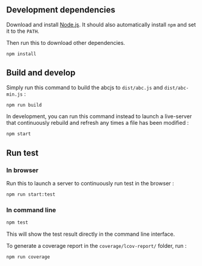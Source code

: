 ## Development dependencies ##

Download and install [Node.js](http://nodejs.org/). It should also automatically
install `npm` and set it to the `PATH`.

Then run this to download other dependencies.
````bash
npm install
````

## Build and develop ##

Simply run this command to build the abcjs to `dist/abc.js` and 
`dist/abc-min.js` :

````bash
npm run build
````

In development, you can run this command instead to launch a live-server
that continuously rebuild and refresh any times a file has been modified :

````bash
npm start
````


## Run test ##

### In browser ###

Run this to launch a server to continuously run test in the browser :

````bash
npm run start:test
````

### In command line ###

````bash
npm test
````

This will show the test result directly in the command line interface.

To generate a coverage report in the `coverage/lcov-report/` folder, run :

````bash
npm run coverage
````
